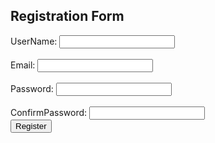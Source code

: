 <!DOCTYPE html>
<html lang="en">
<head>
    <meta charset="UTF-8">
    <meta name="viewport" content="width=device-width, initial-scale=1.0">
    <title> Registration form </title>
</head>
<body>
    <h2> Registration Form </h2>
    <form action="/submit" method="POST"> 
        <div>
            <label for="userName">UserName:</label>
            <input type="text" id="username" name="username" required>
        </div>
        <br>
        <div>
            <label for="email">Email:</label>
            <input type="email" id="email" name="email" required>
        </div>
        <br>
        <div>
            <label for="password">Password:</label>
            <input type="password" id="password" name="password" required>
        </div>
        <br>
        <div>
            <label for="confirmpassword">ConfirmPassword:</label>
            <input type="confirm-password" id="confirm-password" name="confirm-password" required>
        </div>
        <button type="submit">Register</button>
    </form>    
</body>
</html>

